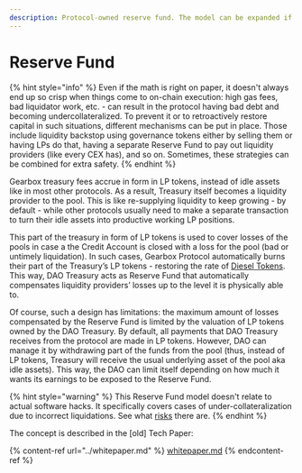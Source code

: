 ```yaml
---
description: Protocol-owned reserve fund. The model can be expanded if DAO decides to.
---
```


# Reserve Fund

{% hint style="info" %}
Even if the math is right on paper, it doesn't always end up so crisp when things come to on-chain execution: high gas fees, bad liquidator work, etc. - can result in the protocol having bad debt and becoming undercollateralized. To prevent it or to retroactively restore capital in such situations, different mechanisms can be put in place. Those include liquidity backstop using governance tokens either by selling them or having LPs do that, having a separate Reserve Fund to pay out liquidity providers (like every CEX has), and so on. Sometimes, these strategies can be combined for extra safety.
{% endhint %}

Gearbox treasury fees accrue in form in LP tokens, instead of idle assets like in most other protocols. As a result, Treasury itself becomes a liquidity provider to the pool. This is like re-supplying liquidity to keep growing - by default - while other protocols usually need to make a separate transaction to turn their idle assets into productive working LP positions.&#x20;

This part of the treasury in form of LP tokens is used to cover losses of the pools in case a the Credit Account is closed with a loss for the pool (bad or untimely liquidation). In such cases, Gearbox Protocol automatically burns their part of the Treasury’s LP tokens - restoring the rate of [Diesel Tokens](../../liquidity-providers/pools-and-apy.md#what-is-a-diesel-token). This way, DAO Treasury acts as Reserve Fund that automatically compensates liquidity providers’ losses up to the level it is physically able to.

Of course, such a design has limitations: the maximum amount of losses compensated by the Reserve Fund is limited by the valuation of LP tokens owned by the DAO Treasury. By default, all payments that DAO Treasury receives from the protocol are made in LP tokens. However, DAO can manage it by withdrawing part of the funds from the pool (thus, instead of LP tokens, Treasury will receive the usual underlying asset of the pool aka idle assets). This way, the DAO can limit itself depending on how much it wants its earnings to be exposed to the Reserve Fund.

{% hint style="warning" %}
This Reserve Fund model doesn't relate to actual software hacks. It specifically covers cases of under-collateralization due to incorrect liquidations. See what [risks](../../risk-and-security/risks-terms.md#protocol-technical-disclosure) there are.
{% endhint %}

The concept is described in the \[old] Tech Paper:

{% content-ref url="../whitepaper.md" %}
[whitepaper.md](../whitepaper.md)
{% endcontent-ref %}

